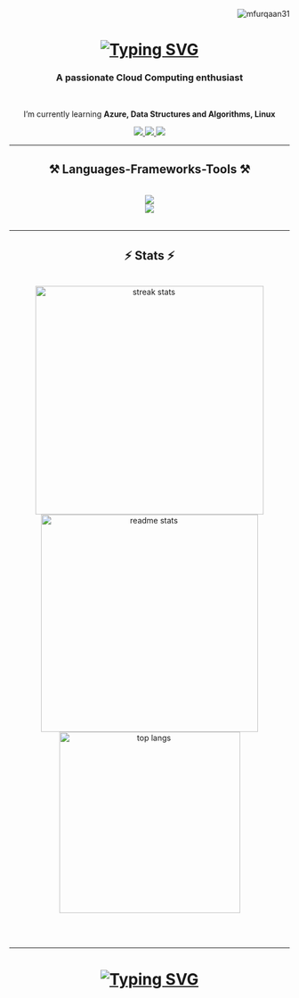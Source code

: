 <p align="right"> <img src="https://komarev.com/ghpvc/?username=mfurqaan31&label=Profile%20views&color=0e75b6&style=flat" alt="mfurqaan31" /> </p>

<h1 align="center"><a href="https://git.io/typing-svg"><img src="https://readme-typing-svg.demolab.com?font=arial&weight=900&size=36&pause=1000&color=00FFBB&center=true&vCenter=true&width=435&lines=I'm+Mohammed+Furqaan" alt="Typing SVG" /></a></h1>
<h3 align="center">A passionate Cloud Computing enthusiast</h3>

<br/>

<div align="center">
 
 I’m currently learning **Azure, Data Structures and Algorithms, Linux**

 </div>
 
<div align="center"> 
  <a href="mailto:furqaanpatel2004@gmail.com">
    <img src="https://img.shields.io/badge/Gmail-333333?style=for-the-badge&logo=gmail&logoColor=red" />
  </a>
  <a href="https://linkedin.com/in/mohammedfurqaan31" target="_blank">
    <img src="https://img.shields.io/badge/LinkedIn-0077B5?style=for-the-badge&logo=linkedin&logoColor=white" target="_blank" />
  </a>
  <a href="https://mfurqaan31.github.io" target="_blank">
     <img src="https://img.shields.io/badge/Portfolio-FF5722?style=for-the-badge&logo=todoist&logoColor=white" target="_blank" /> 
  </a>
</div>

 <hr/>
 
<h2 align="center">⚒️ Languages-Frameworks-Tools ⚒️</h2>
<br/>
<div align="center">
    <img src="https://skillicons.dev/icons?i=github,python,c,cpp,java,javascript" /><br>
    <img src="https://skillicons.dev/icons?i=html,css,vscode,azure,git,linux" />
</div>

<br/>
<hr/>





<h2 align="center">⚡ Stats ⚡</h2>
<br>
<div align=center>
  <img width=410 src="https://streak-stats.demolab.com/?user=mfurqaan31&count_private=true&theme=chartreuse-dark&border_radius=10" alt="streak stats"/>
  <img width=390 src="https://github-readme-stats.vercel.app/api?username=mfurqaan31&count_private=true&show_icons=true&theme=chartreuse-dark&border_radius=10" alt="readme stats" />
  <br/>
  <img width=325 align="center" src="https://github-readme-stats.vercel.app/api/top-langs/?username=mfurqaan31&langs_count=8&layout=compact&theme=chartreuse-dark&border_radius=10&size_weight=0.5&count_weight=0.5&exclude_repo=github-readme-stats" alt="top langs" />
</div>

<br/><br/>
<hr/>

<h1 align="center">
   <a href="https://git.io/typing-svg"><img src="https://readme-typing-svg.herokuapp.com?font=arial&weight=900&size=36&pause=1000&color=00FFBB&center=true&vCenter=true&width=435&lines=Thank+You+for+Visiting❤️" alt="Typing SVG" /></a>
</h1>

<br/>
